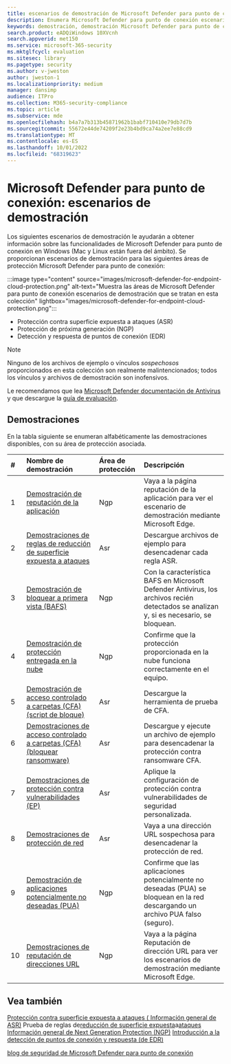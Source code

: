 ```yaml
---
title: escenarios de demostración de Microsoft Defender para punto de conexión
description: Enumera Microsoft Defender para punto de conexión escenarios de demostración que puede ejecutar.
keywords: demostración, demostración Microsoft Defender para punto de conexión, demostración contra malware, protección entregada en la nube, Bloquear a primera vista (BAFS), aplicaciones potencialmente no deseadas (PUA), VDI de inteligencia de seguridad de Microsoft, seguridad de VDI, demostración de reglas de reducción de superficie expuesta a ataques (ASR), demostración de acceso controlado a carpetas, Protección contra vulnerabilidades de seguridad, Protección de red, Microsoft Defender SmartScreen, edge SmartScreen,
search.product: eADQiWindows 10XVcnh
search.appverid: met150
ms.service: microsoft-365-security
ms.mktglfcycl: evaluation
ms.sitesec: library
ms.pagetype: security
ms.author: v-jweston
author: jweston-1
ms.localizationpriority: medium
manager: dansimp
audience: ITPro
ms.collection: M365-security-compliance
ms.topic: article
ms.subservice: mde
ms.openlocfilehash: b4a7a7b313b45871962b1babf710410e79db7d7b
ms.sourcegitcommit: 55672e44de74209f2e23b4bd9ca74a2ee7e88cd9
ms.translationtype: MT
ms.contentlocale: es-ES
ms.lasthandoff: 10/01/2022
ms.locfileid: "68319623"
---
```

# <a name="microsoft-defender-for-endpoint---demonstration-scenarios"></a>Microsoft Defender para punto de conexión: escenarios de demostración

Los siguientes escenarios de demostración le ayudarán a obtener información sobre las funcionalidades de Microsoft Defender para punto de conexión en Windows (Mac y Linux están fuera del ámbito). Se proporcionan escenarios de demostración para las siguientes áreas de protección Microsoft Defender para punto de conexión:

:::image type="content" source="images/microsoft-defender-for-endpoint-cloud-protection.png" alt-text="Muestra las áreas de Microsoft Defender para punto de conexión escenarios de demostración que se tratan en esta colección" lightbox="images/microsoft-defender-for-endpoint-cloud-protection.png":::

- Protección contra superficie expuesta a ataques (ASR)
- Protección de próxima generación (NGP)
- Detección y respuesta de puntos de conexión (EDR)

> [!NOTE]
> Ninguno de los archivos de ejemplo o vínculos _sospechosos_ proporcionados en esta colección son realmente malintencionados; todos los vínculos y archivos de demostración son inofensivos.
>
> Le recomendamos que lea [Microsoft Defender documentación de Antivirus](next-generation-protection.md) y que descargue la [guía de evaluación](evaluate-microsoft-defender-antivirus.md).

## <a name="demonstrations"></a>Demostraciones

En la tabla siguiente se enumeran alfabéticamente las demostraciones disponibles, con su área de protección asociada.

| # | Nombre de demostración | Área de protección | Descripción |
|:--|:---|:---|:---|
| 1 | [Demostración de reputación de la aplicación](defender-endpoint-demonstration-app-reputation.md) | Ngp | Vaya a la página reputación de la aplicación para ver el escenario de demostración mediante Microsoft Edge. |
| 2 | [Demostraciones de reglas de reducción de superficie expuesta a ataques](defender-endpoint-demonstration-attack-surface-reduction-rules.md) | Asr | Descargue archivos de ejemplo para desencadenar cada regla ASR. |
| 3 | [Demostración de bloquear a primera vista (BAFS)](defender-endpoint-demonstration-block-at-first-sight-bafs.md) | Ngp | Con la característica BAFS en Microsoft Defender Antivirus, los archivos recién detectados se analizan y, si es necesario, se bloquean. |
| 4 | [Demostración de protección entregada en la nube](defender-endpoint-demonstration-cloud-delivered-protection.md) | Ngp |  Confirme que la protección proporcionada en la nube funciona correctamente en el equipo. |
| 5 | [Demostración de acceso controlado a carpetas (CFA) (script de bloque)](defender-endpoint-demonstration-controlled-folder-access-test-tool.md) | Asr | Descargue la herramienta de prueba de CFA. |
| 6 | [Demostraciones de acceso controlado a carpetas (CFA) (bloquear ransomware)](defender-endpoint-demonstration-controlled-folder-access.md) | Asr | Descargue y ejecute un archivo de ejemplo para desencadenar la protección contra ransomware CFA. |
| 7  | [Demostraciones de protección contra vulnerabilidades (EP)](defender-endpoint-demonstration-exploit-protection.md) | Asr | Aplique la configuración de protección contra vulnerabilidades de seguridad personalizada. |
| 8  | [Demostraciones de protección de red](defender-endpoint-demonstration-network-protection.md) | Asr | Vaya a una dirección URL sospechosa para desencadenar la protección de red. |
| 9  | [Demostración de aplicaciones potencialmente no deseadas (PUA)](defender-endpoint-demonstration-potentially-unwanted-applications.md) | Ngp | Confirme que las aplicaciones potencialmente no deseadas (PUA) se bloquean en la red descargando un archivo PUA falso (seguro). |
| 10 | [Demostraciones de reputación de direcciones URL](defender-endpoint-demonstration-smartscreen-url-reputation.md) | Ngp | Vaya a la página Reputación de dirección URL para ver los escenarios de demostración mediante Microsoft Edge. |

## <a name="see-also"></a>Vea también

[Protección contra superficie expuesta a ataques \( Información general de ASR\)](overview-attack-surface-reduction.md) Prueba de reglas 
 de[reducción de superficie expuesta](attack-surface-reduction-rules-deployment-test.md)a[ataques Información general de Next Generation Protection \(NGP\)](next-generation-protection.md) [Introducción a la detección de puntos de conexión y respuesta \(de EDR\)](overview-endpoint-detection-response.md)



[blog de seguridad de Microsoft Defender para punto de conexión](https://www.microsoft.com/security/blog/microsoft-defender-for-endpoint/)
